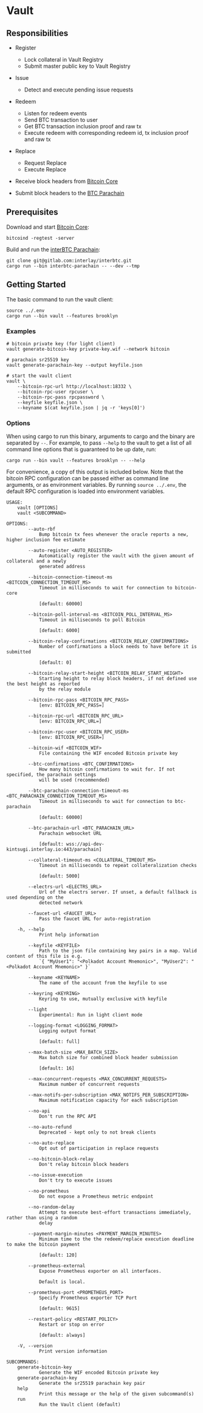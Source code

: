 # Vault

## Responsibilities

- Register
  - Lock collateral in Vault Registry
  - Submit master public key to Vault Registry
- Issue
  - Detect and execute pending issue requests
- Redeem
  - Listen for redeem events
  - Send BTC transaction to user
  - Get BTC transaction inclusion proof and raw tx
  - Execute redeem with corresponding redeem id, tx inclusion proof and raw tx
- Replace
  - Request Replace
  - Execute Replace

- Receive block headers from [Bitcoin Core](https://github.com/bitcoin/bitcoin)
- Submit block headers to the [BTC Parachain](https://github.com/interlay/interbtc)

## Prerequisites

Download and start [Bitcoin Core](https://bitcoin.org/en/bitcoin-core/):

```
bitcoind -regtest -server
```

Build and run the [interBTC Parachain](https://github.com/interlay/interbtc):

```
git clone git@gitlab.com:interlay/interbtc.git
cargo run --bin interbtc-parachain -- --dev --tmp
```

## Getting Started

The basic command to run the vault client:

```
source ../.env
cargo run --bin vault --features brooklyn
```

### Examples

```shell
# bitcoin private key (for light client)
vault generate-bitcoin-key private-key.wif --network bitcoin

# parachain sr25519 key
vault generate-parachain-key --output keyfile.json

# start the vault client
vault \
    --bitcoin-rpc-url http://localhost:18332 \
    --bitcoin-rpc-user rpcuser \
    --bitcoin-rpc-pass rpcpassword \
    --keyfile keyfile.json \
    --keyname $(cat keyfile.json | jq -r 'keys[0]')
```

### Options

When using cargo to run this binary, arguments to cargo and the binary are separated by `--`. For example, to pass `--help` to the vault to get a list of all command line options that is guaranteed to be up date, run:

```
cargo run --bin vault --features brooklyn -- --help
```

For convenience, a copy of this output is included below. Note that the bitcoin RPC configuration can be passed either as command line arguments, or as environment variables. By running `source ../.env`, the default RPC configuration is loaded into environment variables.

```
USAGE:
    vault [OPTIONS]
    vault <SUBCOMMAND>

OPTIONS:
        --auto-rbf
            Bump bitcoin tx fees whenever the oracle reports a new, higher inclusion fee estimate

        --auto-register <AUTO_REGISTER>
            Automatically register the vault with the given amount of collateral and a newly
            generated address

        --bitcoin-connection-timeout-ms <BITCOIN_CONNECTION_TIMEOUT_MS>
            Timeout in milliseconds to wait for connection to bitcoin-core

            [default: 60000]

        --bitcoin-poll-interval-ms <BITCOIN_POLL_INTERVAL_MS>
            Timeout in milliseconds to poll Bitcoin

            [default: 6000]

        --bitcoin-relay-confirmations <BITCOIN_RELAY_CONFIRMATIONS>
            Number of confirmations a block needs to have before it is submitted

            [default: 0]

        --bitcoin-relay-start-height <BITCOIN_RELAY_START_HEIGHT>
            Starting height to relay block headers, if not defined use the best height as reported
            by the relay module

        --bitcoin-rpc-pass <BITCOIN_RPC_PASS>
            [env: BITCOIN_RPC_PASS=]

        --bitcoin-rpc-url <BITCOIN_RPC_URL>
            [env: BITCOIN_RPC_URL=]

        --bitcoin-rpc-user <BITCOIN_RPC_USER>
            [env: BITCOIN_RPC_USER=]

        --bitcoin-wif <BITCOIN_WIF>
            File containing the WIF encoded Bitcoin private key

        --btc-confirmations <BTC_CONFIRMATIONS>
            How many bitcoin confirmations to wait for. If not specified, the parachain settings
            will be used (recommended)

        --btc-parachain-connection-timeout-ms <BTC_PARACHAIN_CONNECTION_TIMEOUT_MS>
            Timeout in milliseconds to wait for connection to btc-parachain

            [default: 60000]

        --btc-parachain-url <BTC_PARACHAIN_URL>
            Parachain websocket URL

            [default: wss://api-dev-kintsugi.interlay.io:443/parachain]

        --collateral-timeout-ms <COLLATERAL_TIMEOUT_MS>
            Timeout in milliseconds to repeat collateralization checks

            [default: 5000]

        --electrs-url <ELECTRS_URL>
            Url of the electrs server. If unset, a default fallback is used depending on the
            detected network

        --faucet-url <FAUCET_URL>
            Pass the faucet URL for auto-registration

    -h, --help
            Print help information

        --keyfile <KEYFILE>
            Path to the json file containing key pairs in a map. Valid content of this file is e.g.
            `{ "MyUser1": "<Polkadot Account Mnemonic>", "MyUser2": "<Polkadot Account Mnemonic>" }`

        --keyname <KEYNAME>
            The name of the account from the keyfile to use

        --keyring <KEYRING>
            Keyring to use, mutually exclusive with keyfile

        --light
            Experimental: Run in light client mode

        --logging-format <LOGGING_FORMAT>
            Logging output format

            [default: full]

        --max-batch-size <MAX_BATCH_SIZE>
            Max batch size for combined block header submission

            [default: 16]

        --max-concurrent-requests <MAX_CONCURRENT_REQUESTS>
            Maximum number of concurrent requests

        --max-notifs-per-subscription <MAX_NOTIFS_PER_SUBSCRIPTION>
            Maximum notification capacity for each subscription

        --no-api
            Don't run the RPC API

        --no-auto-refund
            Deprecated - kept only to not break clients

        --no-auto-replace
            Opt out of participation in replace requests

        --no-bitcoin-block-relay
            Don't relay bitcoin block headers

        --no-issue-execution
            Don't try to execute issues

        --no-prometheus
            Do not expose a Prometheus metric endpoint

        --no-random-delay
            Attempt to execute best-effort transactions immediately, rather than using a random
            delay

        --payment-margin-minutes <PAYMENT_MARGIN_MINUTES>
            Minimum time to the the redeem/replace execution deadline to make the bitcoin payment

            [default: 120]

        --prometheus-external
            Expose Prometheus exporter on all interfaces.

            Default is local.

        --prometheus-port <PROMETHEUS_PORT>
            Specify Prometheus exporter TCP Port

            [default: 9615]

        --restart-policy <RESTART_POLICY>
            Restart or stop on error

            [default: always]

    -V, --version
            Print version information

SUBCOMMANDS:
    generate-bitcoin-key
            Generate the WIF encoded Bitcoin private key
    generate-parachain-key
            Generate the sr25519 parachain key pair
    help
            Print this message or the help of the given subcommand(s)
    run
            Run the Vault client (default)
```
